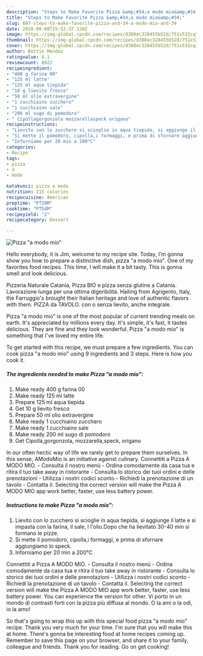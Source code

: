 ```yaml
---
description: "Steps to Make Favorite Pizza &amp;#34;a modo mio&amp;#34;"
title: "Steps to Make Favorite Pizza &amp;#34;a modo mio&amp;#34;"
slug: 607-steps-to-make-favorite-pizza-and-34-a-modo-mio-and-34
date: 2020-08-08T15:52:37.130Z
image: https://img-global.cpcdn.com/recipes/d388ec328455b52d/751x532cq70/pizza-a-modo-mio-recipe-main-photo.jpg
thumbnail: https://img-global.cpcdn.com/recipes/d388ec328455b52d/751x532cq70/pizza-a-modo-mio-recipe-main-photo.jpg
cover: https://img-global.cpcdn.com/recipes/d388ec328455b52d/751x532cq70/pizza-a-modo-mio-recipe-main-photo.jpg
author: Bettie Mendez
ratingvalue: 4.1
reviewcount: 8922
recipeingredient:
- "400 g farina 00"
- "125 ml latte"
- "125 ml aqua tiepida"
- "10 g lievito fresco"
- "50 ml olio extravergine"
- "1 cucchiaino zucchero"
- "1 cucchiaino sale"
- "200 ml sugo di pomodoro"
- " Cipollagorgonzola mozzarellaspeck origano"
recipeinstructions:
- "Lievito con lo zucchero si scioglie in aqua tiepida, si aggiunge il latte e si impasta con la farina, il sale, l l&#39;olio.Dopo che ha lievitato 30-40 min si formano le pizze."
- "Si mette il pomodoro, cipolla,i formaggi, e prima di sfornare aggiungiamo lo speck."
- "Inforniamo per 20 min a 200°C"
categories:
- Recipe
tags:
- pizza
- a
- modo

katakunci: pizza a modo 
nutrition: 215 calories
recipecuisine: American
preptime: "PT39M"
cooktime: "PT54M"
recipeyield: "2"
recipecategory: Dessert

---
```



![Pizza &#34;a modo mio&#34;](https://img-global.cpcdn.com/recipes/d388ec328455b52d/751x532cq70/pizza-a-modo-mio-recipe-main-photo.jpg)

Hello everybody, it is Jim, welcome to my recipe site. Today, I'm gonna show you how to prepare a distinctive dish, pizza &#34;a modo mio&#34;. One of my favorites food recipes. This time, I will make it a bit tasty. This is gonna smell and look delicious.

Pizzeria Naturale Catania, Pizza BIO e pizza senza glutine a Catania. Lavorazione lunga per una ottima digeribilità. Hailing from Agrigento, Italy, the Farruggio&#39;s brought their Italian heritage and love of authentic flavors with them. PIZZA da TAVOLO. con o senza lievito, anche integrale.

Pizza &#34;a modo mio&#34; is one of the most popular of current trending meals on earth. It's appreciated by millions every day. It's simple, it's fast, it tastes delicious. They are fine and they look wonderful. Pizza &#34;a modo mio&#34; is something that I've loved my entire life.


To get started with this recipe, we must prepare a few ingredients. You can cook pizza &#34;a modo mio&#34; using 9 ingredients and 3 steps. Here is how you cook it.

<!--inarticleads1-->

##### The ingredients needed to make Pizza &#34;a modo mio&#34;:

1. Make ready 400 g farina 00
1. Make ready 125 ml latte
1. Prepare 125 ml aqua tiepida
1. Get 10 g lievito fresco
1. Prepare 50 ml olio extravergine
1. Make ready 1 cucchiaino zucchero
1. Make ready 1 cucchiaino sale
1. Make ready 200 ml sugo di pomodoro
1. Get  Cipolla,gorgonzola, mozzarella,speck, origano


In our often hectic way of life we rarely get to prepare them ourselves. In this sense, AModoMio is an initiative against culinary. Connettiti a Pizza A MODO MIO. - Consulta il nostro menù - Ordina comodamente da casa tua e ritira il tuo take away in ristorante - Consulta lo storico dei tuoi ordini e delle prenotazioni - Utilizza i nostri codici sconto - Richiedi la prenotazione di un tavolo - Contatta il. Selecting the correct version will make the Pizza A MODO MIO app work better, faster, use less battery power. 

<!--inarticleads2-->

##### Instructions to make Pizza &#34;a modo mio&#34;:

1. Lievito con lo zucchero si scioglie in aqua tiepida, si aggiunge il latte e si impasta con la farina, il sale, l l&#39;olio.Dopo che ha lievitato 30-40 min si formano le pizze.
1. Si mette il pomodoro, cipolla,i formaggi, e prima di sfornare aggiungiamo lo speck.
1. Inforniamo per 20 min a 200°C


Connettiti a Pizza A MODO MIO. - Consulta il nostro menù - Ordina comodamente da casa tua e ritira il tuo take away in ristorante - Consulta lo storico dei tuoi ordini e delle prenotazioni - Utilizza i nostri codici sconto - Richiedi la prenotazione di un tavolo - Contatta il. Selecting the correct version will make the Pizza A MODO MIO app work better, faster, use less battery power. You can experience the version for other. Vi porto in un mondo di contrasti forti con la pizza più diffusa al mondo. O la ami o la odi, io la amo! 

So that's going to wrap this up with this special food pizza &#34;a modo mio&#34; recipe. Thank you very much for your time. I'm sure that you will make this at home. There's gonna be interesting food at home recipes coming up. Remember to save this page on your browser, and share it to your family, colleague and friends. Thank you for reading. Go on get cooking!
